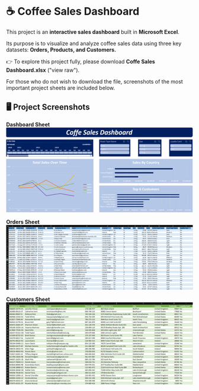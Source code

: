 # ☕ Coffee Sales Dashboard
This project is an **interactive sales dashboard** built in **Microsoft Excel**.

Its purpose is to visualize and analyze coffee sales data using three key datasets: **Orders, Products, and Customers.**


👉 To explore this project fully, please download **Coffe Sales Dashboard.xlsx** ("view raw").


For those who do not wish to download the file, screenshots of the most important project sheets are included below.

## 🖥️ Project Screenshots

**Dashboard Sheet**  
![Dashboard Screenshot](Dashboard%20Screenshot.png)

**Orders Sheet**  
![Orders Screenshot](Orders%20Screenshot.png)

**Customers Sheet**  
![Customers Screenshot](Customers%20Screenshot.png)
